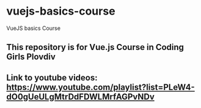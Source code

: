 # vuejs-basics-course
VueJS basics Course

## This repository is for Vue.js Course in Coding Girls Plovdiv

## Link to youtube videos: https://www.youtube.com/playlist?list=PLeW4-dO0gUeULgMtrDdFDWLMrfAGPvNDv

